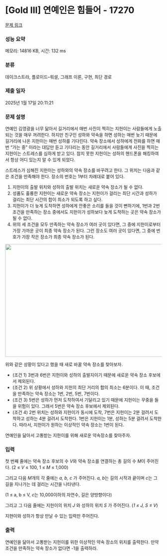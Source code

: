 # [Gold III] 연예인은 힘들어 - 17270 

[문제 링크](https://www.acmicpc.net/problem/17270) 

### 성능 요약

메모리: 14816 KB, 시간: 132 ms

### 분류

데이크스트라, 플로이드–워셜, 그래프 이론, 구현, 최단 경로

### 제출 일자

2025년 1월 17일 20:11:21

### 문제 설명

<p>연예인 김영광을 너무 닮아서 길거리에서 매번 사진이 찍히는 지헌이는 사람들에게 노출되는 것을 매우 꺼려한다. 하지만 친구인 성하와 약속을 하면 성하는 매번 늦기 때문에 길거리에 나온 지헌이는 매번 성하를 기다린다. 약속 장소에서 성하에게 전화를 하면 매번 “가는 중” 이라는 대답만 듣고 기다리는 동안 길거리에서 사람들에게 사진을 찍히는 지헌이는 스트레스를 심하게 받고 있다. 참지 못한 지헌이는 성하의 핸드폰을 해킹하여서 항상 어디 있는지 알 수 있게 되었다.</p>

<p>스트레스가 심해진 지헌이는 성하와의 약속 장소를 바꾸려고 한다. 그 위치는 다음과 같은 조건을 만족해야 한다. 장소의 번호는 1부터 차례대로 붙어 있다.</p>

<ol>
	<li>지헌이의 출발 위치와 성하의 출발 위치는 새로운 약속 장소가 될 수 없다.</li>
	<li>성품도 훌륭한 지헌이는 새로운 약속 장소는 지헌이가 걸리는 최단 시간과 성하가 걸리는 최단 시간의 합이 최소가 되도록 하고 싶다.</li>
	<li>지헌이가 더 늦게 도착하면 성하에게 안좋은 소리를 들을 것이 뻔하기에, 1번과 2번 조건을 만족하는 장소 중에서도 지헌이가 성하보다 늦게 도착하는 곳은 약속 장소가 될 수 없다.</li>
	<li>위의 세 조건을 모두 만족하는 약속 장소가 여러 곳이 있다면, 그 중에 지헌이로부터 가장 가까운 곳이 최종 약속 장소가 된다. 그런 장소도 여러 곳이 있다면, 그 중에 번호가 가장 작은 장소가 최종 약속 장소가 된다.</li>
</ol>

<p style="text-align: center;"><img alt="" src="https://upload.acmicpc.net/fe6c7237-d6f3-417c-9eeb-a368228bc999/-/preview/" style="height: 362px; width: 600px;"><br>
 </p>

<p>위와 같은 상황이 있다고 했을 때 새로 바꿀 약속 장소를 찾아보자.</p>

<ul>
	<li>(조건 1) 3번과 6번은 지헌이와 성하의 출발지이기 때문에 새로운 약속 장소 후보에서 제외된다.</li>
	<li>(조건 2) 위 상황에서 성하와 지헌의 최단 거리의 합의 최소는 6분이다. 이 때, 조건을 만족하는 약속 장소는 1번, 2번, 5번, 7번이다.</li>
	<li>(조건 3) 5번은 성하가 먼저 도착하여서 기달리고 있기 때문에 지헌이는 꾸중을 들을 위험이 있다. 그래서 5번은 약속 장소 후보에서 제외된다.</li>
	<li>(조건 4) 2번 위치는 성하와 지헌이가 동시에 도착, 7번은 지헌이는 2분 걸려서 도착하고 성하는 4분 걸려서 도착한다. 1번은 지헌이는 1분, 성하는 5분 걸려서 도착한다. 따라서, 지헌이가 원하는 이상적인 약속 장소는 1번이 된다.</li>
</ul>

<p>연예인을 닮아서 고통받는 지헌이를 위해 새로운 약속장소를 찾아주자.</p>

### 입력 

 <p>첫 번째 줄에는 약속 장소 후보의 수 <em>V</em>와 약속 장소를 연결하는 총 길의 수 <em>M</em>이 주어진다. (2 ≤ <em>V</em> ≤ 100, 1 ≤ <em>M</em> ≤ 1,000)</p>

<p>그리고 다음 <em>M</em>개의 각 줄에는 <em>a, b, c</em> 가 주어진다. <em>a, b</em>는 길의 시작과 끝이며 <em>c</em>는 그 길을 지나가는 데 걸리는 시간을 나타낸다.</p>

<p>(1 ≤ a, b ≤ V, <em>c</em>는 10,000이하의 자연수, 길은 양방향이다)</p>

<p>그리고 그 다음 줄에는 지헌이의 위치 <em>J </em>와 성하의 위치 <em>S </em>가 주어진다. (<em>1 ≤ J, S ≤ V</em>)</p>

<p>지현이와 성하가 항상 만날 수 있는 입력만 주어진다.</p>

### 출력 

 <p>연예인을 닮아서 고통받는 지헌이를 위한 이상적인 약속 장소의 위치를 출력한다. 만약 조건을 만족하는 약속 장소가 없다면 -1을 출력하라.</p>

